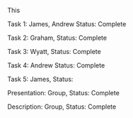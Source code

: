 This 

Task 1: James, Andrew
Status: Complete

Task 2: Graham, 
Status: Complete

Task 3: Wyatt, 
Status: Complete

Task 4: Andrew
Status: Complete

Task 5: James,
Status:

Presentation: Group, 
Status: Complete

Description: Group, 
Status: Complete
